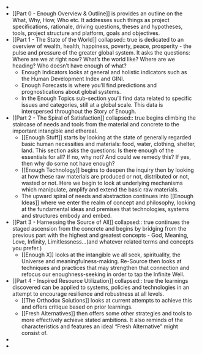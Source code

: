 -
- [[Part 0 - Enough Overview & Outline]] 
  is provides an outline on the What, Why, How, Who etc. It addresses such things as project specifications, rationale, driving questions, theses and hypotheses, tools, project structure and platform, goals and objectives.
- [[Part 1 - The State of the World]] 
  collapsed:: true
  is dedicated to an overview of wealth, health, happiness, poverty, peace, prosperity - the pulse and pressure of the greater global system. It asks the questions: Where are we at right now? What’s the world like? Where are we heading? Who doesn’t have enough of what?
	- Enough Indicators looks at general and holistic indicators such as the Human Development Index and GINI.
	- Enough Forecasts is where you’ll find predictions and prognostications about global systems.
	- In the Enough Topics sub-section you’ll find data related to specific issues and categories, still at a global scale. This data is interspersed throughout the Story of Enough.
- [[Part 2 - The Spiral of Satisfaction]] 
  collapsed:: true
  begins climbing the staircase of needs and tools from the material and concrete to the important intangible and ethereal.
	- [[Enough Stuff]] starts by looking at the state of generally regarded basic human necessities and materials: food, water, clothing, shelter, land. This section asks the questions: Is there enough of the essentials for all? If no, why not? And could we remedy this? If yes, then why do some not have enough?
	- [[Enough Technology]] begins to deepen the inquiry then by looking at how these raw materials are produced or not, distributed or not, wasted or not. Here we begin to look at underlying mechanisms which manipulate, amplify and extend the basic raw materials.
	- The upward spiral of needs and abstraction continues into [[Enough Ideas]] where we enter the realm of concept and philosophy, looking at the fundamental ideas and premises that technologies, systems and structures embody and embed.
- [[Part 3 - Harnessing the Source of All]] 
  collapsed:: true
  continues the staged ascension from the concrete and begins by bridging from the previous part with the highest and greatest concepts - God, Meaning, Love, Infinity, Limitlessness…(and whatever related terms and concepts you prefer.)
	- [[Enough X]] looks at the intangible we all seek, spirituality, the Universe and meaningfulness-making. Re-Source then looks at techniques and practices that may strengthen that connection and refocus our enoughness-seeking in order to tap the Infinite Well.
- [[Part 4 - Inspired Resource Utilization]]
  collapsed:: true
  the learnings discovered can be applied to systems, policies and technologies in an attempt to encourage resilience and robustness at all levels.
	- [[The Orthodox Solutions]] looks at current attempts to achieve this and offers critique based on prior learnings.
	- [[Fresh Alternatives]] then offers some other strategies and tools to more effectively achieve stated ambitions. It also reminds of the characteristics and features an ideal “Fresh Alternative” might consist of.
-
-